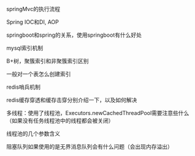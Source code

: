 springMvc的执行流程

Spring IOC和DI, AOP

springboot和spring的关系，使用springboot有什么好处

mysql索引机制

B+树，聚簇索引和非聚簇索引区别

一般对一个表怎么创建索引

redis哨兵机制

redis缓存穿透和缓存击穿分别介绍一下，以及如何解决

多线程：使用了线程池，Executors.newCachedThreadPool需要注意些什么（如果没有任务线程池中的线程都会被关闭）

线程池的几个参数含义

阻塞队列如果使用的是无界消息队列会有什么问题（会出现内存溢出）






